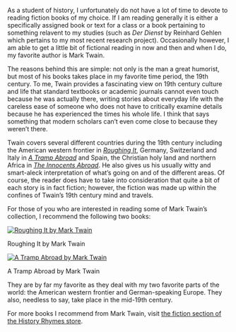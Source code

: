 As a student of history, I unfortunately do not have a lot of time to devote to reading fiction books of my choice. If I am reading generally it is either a specifically assigned book or text for a class or a book pertaining to something relavent to my studies (such as *Der Dienst* by Reinhard Gehlen which pertains to my most recent research project). Occasionally however, I am able to get a little bit of fictional reading in now and then and when I do, my favorite author is Mark Twain.

The reasons behind this are simple: not only is the man a great humorist, but most of his books takes place in my favorite time period, the 19th century. To me, Twain provides a fascinating view on 19th century culture and life that standard textbooks or academic journals cannot even touch because he was actually there, writing stories about everyday life with the careless ease of someone who does not have to critically examine details because he has experienced the times his whole life. I think that says something that modern scholars can’t even come close to because they weren’t there.

Twain covers several different countries during the 19th century including the American western frontier in *[Roughing It](http://astore.amazon.com/historyrhymesalex-20/detail/0140390103)*, Germany, Switzerland and Italy in *[A Tramp Abroad](http://astore.amazon.com/historyrhymesalex-20/detail/0140436081)* and Spain, the Christian holy land and northern Africa in *[The Innocents Abroad](http://astore.amazon.com/historyrhymesalex-20/detail/0142437085)*. He also gives us his usually witty and smart-aleck interpretation of what’s going on and of the different areas. Of course, the reader does have to take into consideration that quite a bit of each story is in fact fiction; however, the fiction was made up within the confines of Twain’s 19th century mind and travels.

For those of you who are interested in reading some of Mark Twain’s collection, I recommend the following two books:

[![Roughing It by Mark Twain](https://i0.wp.com/ecx.images-amazon.com/images/I/41K378ZX51L._SL210_.jpg?resize=134%2C210 "Roughing It by Mark Twain")](http://astore.amazon.com/historyrhymesalex-20/detail/0140390103)

Roughing It by Mark Twain

[![A Tramp Abroad by Mark Twain](https://i0.wp.com/ecx.images-amazon.com/images/I/517ry3qf8TL._SL210_.jpg?resize=138%2C210 "A Tramp Abroad by Mark Twain")](http://astore.amazon.com/historyrhymesalex-20/detail/0140436081)

A Tramp Abroad by Mark Twain

They are by far my favorite as they deal with my two favorite parts of the world: the American western frontier and German-speaking Europe. They also, needless to say, take place in the mid-19th century.

For more books I recommend from Mark Twain, visit [the fiction section of the History Rhymes store](http://astore.amazon.com/historyrhymesalex-20?%5Fencoding=UTF8&node=3).